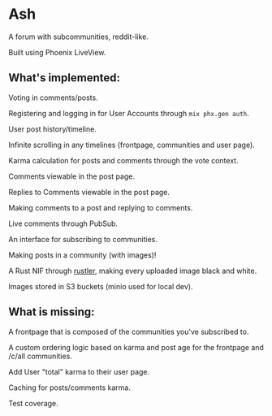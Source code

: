 # Ash

A forum with subcommunities, reddit-like.

Built using Phoenix LiveView.

## What's implemented:

Voting in comments/posts.

Registering and logging in for User Accounts through `mix phx.gen auth`.

User post history/timeline.

Infinite scrolling in any timelines (frontpage, communities and user page).

Karma calculation for posts and comments through the vote context.

Comments viewable in the post page.

Replies to Comments viewable in the post page.

Making comments to a post and replying to comments.

Live comments through PubSub.

An interface for subscribing to communities.

Making posts in a community (with images)!

A Rust NIF through [rustler](https://github.com/rusterlium/rustler), making every uploaded image black and white.

Images stored in S3 buckets (minio used for local dev).

## What is missing:


A frontpage that is composed of the communities you've subscribed to.

A custom ordering logic based on karma and post age for the frontpage and /c/all communities.

Add User "total" karma to their user page.

Caching for posts/comments karma.

Test coverage.